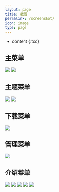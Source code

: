 ```yaml
---
layout: page
title: 截图
permalink: /screenshot/
icon: image
type: page
---
```


* content
{:toc}




## 主菜单
![](/imgs/screenshots/主菜单.png)
![](/imgs/screenshots/主菜单2.png)

## 主题菜单
![](/imgs/screenshots/主题菜单.png)
![](/imgs/screenshots/主题菜单2.png)

## 下载菜单
![](/imgs/screenshots/下载菜单.png)

## 管理菜单
![](/imgs/screenshots/管理菜单.png)

## 介绍菜单
![](/imgs/screenshots/介绍菜单.png)
![](/imgs/screenshots/介绍菜单2.png)
![](/imgs/screenshots/功能介绍.png)
![](/imgs/screenshots/功能介绍2.png)
![](/imgs/screenshots/功能介绍3.png)
